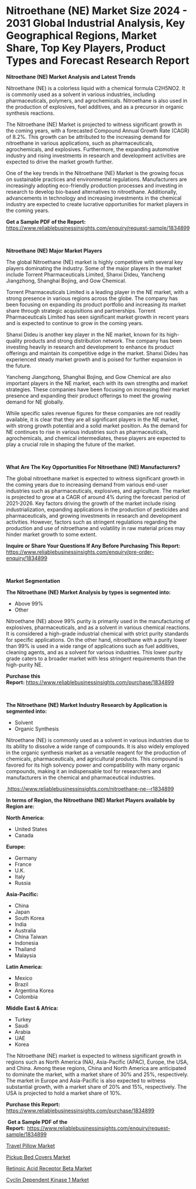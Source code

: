 <p><h1>Nitroethane (NE) Market Size 2024 - 2031 Global Industrial Analysis, Key Geographical Regions, Market Share, Top Key Players, Product Types and Forecast Research Report</h1></p><p><strong>Nitroethane (NE) Market Analysis and Latest Trends</strong></p>
<p><p>Nitroethane (NE) is a colorless liquid with a chemical formula C2H5NO2. It is commonly used as a solvent in various industries, including pharmaceuticals, polymers, and agrochemicals. Nitroethane is also used in the production of explosives, fuel additives, and as a precursor in organic synthesis reactions.</p><p>The Nitroethane (NE) Market is projected to witness significant growth in the coming years, with a forecasted Compound Annual Growth Rate (CAGR) of 8.2%. This growth can be attributed to the increasing demand for nitroethane in various applications, such as pharmaceuticals, agrochemicals, and explosives. Furthermore, the expanding automotive industry and rising investments in research and development activities are expected to drive the market growth further.</p><p>One of the key trends in the Nitroethane (NE) Market is the growing focus on sustainable practices and environmental regulations. Manufacturers are increasingly adopting eco-friendly production processes and investing in research to develop bio-based alternatives to nitroethane. Additionally, advancements in technology and increasing investments in the chemical industry are expected to create lucrative opportunities for market players in the coming years.</p></p>
<p><strong>Get a Sample PDF of the Report:&nbsp;</strong> <a href="https://www.reliablebusinessinsights.com/enquiry/request-sample/1834899">https://www.reliablebusinessinsights.com/enquiry/request-sample/1834899</a></p>
<p>&nbsp;</p>
<p><strong>Nitroethane (NE) Major Market Players</strong></p>
<p><p>The global Nitroethane (NE) market is highly competitive with several key players dominating the industry. Some of the major players in the market include Torrent Pharmaceuticals Limited, Shanxi Dideu, Yancheng Jiangzhong, Shanghai Bojing, and Gow Chemical.</p><p>Torrent Pharmaceuticals Limited is a leading player in the NE market, with a strong presence in various regions across the globe. The company has been focusing on expanding its product portfolio and increasing its market share through strategic acquisitions and partnerships. Torrent Pharmaceuticals Limited has seen significant market growth in recent years and is expected to continue to grow in the coming years.</p><p>Shanxi Dideu is another key player in the NE market, known for its high-quality products and strong distribution network. The company has been investing heavily in research and development to enhance its product offerings and maintain its competitive edge in the market. Shanxi Dideu has experienced steady market growth and is poised for further expansion in the future.</p><p>Yancheng Jiangzhong, Shanghai Bojing, and Gow Chemical are also important players in the NE market, each with its own strengths and market strategies. These companies have been focusing on increasing their market presence and expanding their product offerings to meet the growing demand for NE globally.</p><p>While specific sales revenue figures for these companies are not readily available, it is clear that they are all significant players in the NE market, with strong growth potential and a solid market position. As the demand for NE continues to rise in various industries such as pharmaceuticals, agrochemicals, and chemical intermediates, these players are expected to play a crucial role in shaping the future of the market.</p></p>
<p>&nbsp;</p>
<p><strong>What Are The Key Opportunities For Nitroethane (NE) Manufacturers?</strong></p>
<p><p>The global nitroethane market is expected to witness significant growth in the coming years due to increasing demand from various end-user industries such as pharmaceuticals, explosives, and agriculture. The market is projected to grow at a CAGR of around 4% during the forecast period of 2021-2026. Key factors driving the growth of the market include rising industrialization, expanding applications in the production of pesticides and pharmaceuticals, and growing investments in research and development activities. However, factors such as stringent regulations regarding the production and use of nitroethane and volatility in raw material prices may hinder market growth to some extent.</p></p>
<p><strong>Inquire or Share Your Questions If Any Before Purchasing This Report:</strong> <a href="https://www.reliablebusinessinsights.com/enquiry/pre-order-enquiry/1834899">https://www.reliablebusinessinsights.com/enquiry/pre-order-enquiry/1834899</a></p>
<p>&nbsp;</p>
<p><strong>Market Segmentation</strong></p>
<p><strong>The Nitroethane (NE) Market Analysis by types is segmented into:</strong></p>
<p><ul><li>Above 99%</li><li>Other</li></ul></p>
<p><p>Nitroethane (NE) above 99% purity is primarily used in the manufacturing of explosives, pharmaceuticals, and as a solvent in various chemical reactions. It is considered a high-grade industrial chemical with strict purity standards for specific applications. On the other hand, nitroethane with a purity lower than 99% is used in a wide range of applications such as fuel additives, cleaning agents, and as a solvent for various industries. This lower purity grade caters to a broader market with less stringent requirements than the high-purity NE.</p></p>
<p><strong>Purchase this Report:&nbsp;</strong><a href="https://www.reliablebusinessinsights.com/purchase/1834899">https://www.reliablebusinessinsights.com/purchase/1834899</a></p>
<p>&nbsp;</p>
<p><strong>The Nitroethane (NE) Market Industry Research by Application is segmented into:</strong></p>
<p><ul><li>Solvent</li><li>Organic Synthesis</li></ul></p>
<p><p>Nitroethane (NE) is commonly used as a solvent in various industries due to its ability to dissolve a wide range of compounds. It is also widely employed in the organic synthesis market as a versatile reagent for the production of chemicals, pharmaceuticals, and agricultural products. This compound is favored for its high solvency power and compatibility with many organic compounds, making it an indispensable tool for researchers and manufacturers in the chemical and pharmaceutical industries.</p></p>
<p><a href="https://www.reliablebusinessinsights.com/nitroethane-ne--r1834899">&nbsp;https://www.reliablebusinessinsights.com/nitroethane-ne--r1834899</a></p>
<p><strong>In terms of Region, the Nitroethane (NE) Market Players available by Region are:</strong></p>
<p>
    <p> <strong> North America: </strong>
        <ul>
            <li>United States</li>
            <li>Canada</li>
        </ul>
        </p> 
    <p> <strong> Europe: </strong>
        <ul>
            <li>Germany</li>
            <li>France</li>
            <li>U.K.</li>
            <li>Italy</li>
            <li>Russia</li>
        </ul>
        </p> 
    <p> <strong> Asia-Pacific: </strong>
        <ul>
            <li>China</li>
            <li>Japan</li>
            <li>South Korea</li>
            <li>India</li>
            <li>Australia</li>
            <li>China Taiwan</li>
            <li>Indonesia</li>
            <li>Thailand</li>
            <li>Malaysia</li>
        </ul>
        </p> 
    <p> <strong> Latin America: </strong>
        <ul>
            <li>Mexico</li>
            <li>Brazil</li>
            <li>Argentina Korea</li>
            <li>Colombia</li>
        </ul>
        </p> 
    <p> <strong> Middle East & Africa: </strong>
        <ul>
            <li>Turkey</li>
            <li>Saudi</li>
            <li>Arabia</li>
            <li>UAE</li>
            <li>Korea</li>
        </ul>
    </p>
    </p>
<p><p>The Nitroethane (NE) market is expected to witness significant growth in regions such as North America (NA), Asia-Pacific (APAC), Europe, the USA, and China. Among these regions, China and North America are anticipated to dominate the market, with a market share of 30% and 25%, respectively. The market in Europe and Asia-Pacific is also expected to witness substantial growth, with a market share of 20% and 15%, respectively. The USA is projected to hold a market share of 10%.</p></p>
<p><strong>Purchase this Report: </strong><a href="https://www.reliablebusinessinsights.com/purchase/1834899">https://www.reliablebusinessinsights.com/purchase/1834899</a></p>
<p>&nbsp;<strong>Get a Sample PDF of the Report:&nbsp;&nbsp;</strong><a href="https://www.reliablebusinessinsights.com/enquiry/request-sample/1834899">https://www.reliablebusinessinsights.com/enquiry/request-sample/1834899</a></p>
<p><strong></strong></p>
<p><p><a href="https://www.linkedin.com/pulse/travel-pillow-market-trends-analysis-opportunities-challenges-qogwf">Travel Pillow Market</a></p><p><a href="https://www.linkedin.com/pulse/navigating-global-pickup-bed-covers-market-landscape-trends-kmlmf">Pickup Bed Covers Market</a></p><p><a href="https://github.com/nafiafirdania/Market-Research-Report-List-1/blob/main/retinoic-acid-receptor-beta-market.md">Retinoic Acid Receptor Beta Market</a></p><p><a href="https://github.com/faisalayoob601/Market-Research-Report-List-1/blob/main/cyclin-dependent-kinase-1-market.md">Cyclin Dependent Kinase 1 Market</a></p></p>